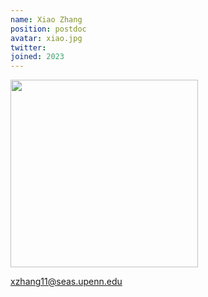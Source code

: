 ```yaml
---
name: Xiao Zhang
position: postdoc
avatar: xiao.jpg
twitter: 
joined: 2023
---
```


<img width="300" src="http://xzhang.art/img/profile.JPG" data-action="zoom">

xzhang11@seas.upenn.edu
